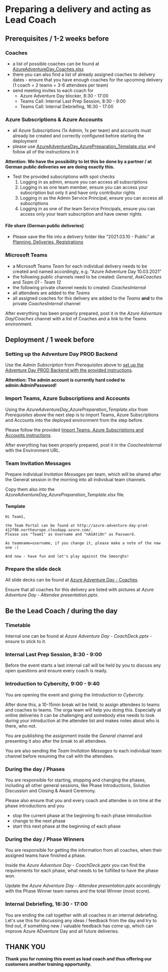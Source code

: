 # Preparing a delivery and acting as Lead Coach

## Prerequisites / 1-2 weeks before

### Coaches

* a list of possible coaches can be found at [AzureAdventureDay_Coaches.xlsx](https://microsofteur.sharepoint.com/:x:/t/AzureAdventureDay/EUggwWr3VcpLhL_9mVg4bFABJ6CyCHGN3SAdTc2WYMbidA?e=sccR3Z)
* there you can also find a list of already assigned coaches to delivery dates - ensure that you have enough coaches for the upcoming delivery (1 coach = 2 teams = 3-6 attendees per team)
* send meeting invites to each coach for
  * Azure Adventure Day blocker, 8:30 - 17:00
  * Teams Call: Internal Last Prep Session, 8:30 - 9:00
  * Teams Call: Internal Debriefing, 16:30 - 17:00

### Azure Subscriptions & Azure Accounts

* all Azure Subscriptions (1x Admin, 1x per team) and accounts must already be created and correctly configured before starting the deployment
* please use [AzureAdventureDay_AzurePreparation_Template.xlsx](/AdventureDayBackend/team-import/AzureAdventureDay_AzurePreparation_Template.xlsx) and follow all of the instructions in it

**Attention: We have the possibility to let this be done by a partner / at German public deliveries we are doing exactly this.**

* Test the provided subscriptions with spot checks
  1. Logging in as admin, ensure you can access all subscriptions
  2. Logging in as one team member, ensure you can access your subscription but only it and have only contributor rights
  3. Logging in as the Admin Service Principal, ensure you can access all subscriptions
  4. Logging in as one of the team Service Principals, ensure you can access only your team subscription and have owner rights

#### File share (German public deliveries)

* Please save the file into a delivery folder like "2021.03.10 - Public" at [Planning, Deliveries, Registrations](https://microsofteur.sharepoint.com/:f:/r/teams/AzureAdventureDay/Shared%20Documents/Planning,%20Deliveries,%20Registrations?csf=1&web=1&e=41azRT)


### Microsoft Teams

* a Microsoft Teams *Team* for each individual delivery needs to be created and named accordingly, e.g. "Azure Adventure Day 10.03.2021"
* the following public channels need to be created: *General*, *AskCoaches* and *Team 01* - *Team 12*
* the following private channel needs to created: *CoachesInternal*
* all attendees are added to the *Teams*
* all assigned coaches for this delivery are added to the *Teams* **and** to the private *CoachesInternal* channel

After everything has been properly prepared, post it in the *Azure Adventure Day/Coaches* channel with a list of Coaches and a link to the Teams environment.

## Deployment / 1 week before

### Setting up the Adventure Day PROD Backend

Use the *Admin Subscription* from *Prerequisites* above to [set up the Adventure Day PROD Backend with the provided instructions](/docs/prod-deployment.md).

**Attention: The admin account is currently hard coded to admin:AdminPassword!**

### Import Teams, Azure Subscriptions and Accounts

Using the *AzureAdventureDay_AzurePreparation_Template.xlsx* from *Prerequisites* above the next step is to import Teams, Azure Subscriptions and Accounts into the deployed environment from the step before.

Please follow the provided [Import Teams, Azure Subscriptions and Accounts instructions](/AdventureDayBackend/team-import/ReadMe.md).

After everything has been properly prepared, post it in the *CoachesInternal* with the Environment URL.

### Team Invitation Messages

Prepare individual *Invitation Messages* per team, which will be shared after the General session in the morning into all individual team channels.

Copy them also into the *AzureAdventureDay_AzurePreparation_Template.xlsx* file.

#### Template

```
Hi Team1,

the Team Portal can be found at http://azure-adventure-day-prod-412f86.northeurope.cloudapp.azure.com/.
Please use "Team1" as Username and "nASAtiOn" as Password.

As teamname=username, if you change it, please make a note of the new one :)

And now - have fun and let's play against the Smoorghs!
```

### Prepare the slide deck

All slide decks can be found at [Azure Adventure Day - Coaches](https://microsofteur.sharepoint.com/:f:/r/teams/AzureAdventureDay526-Coaches/Shared%20Documents/Coaches?csf=1&web=1&e=JML7QI).

Ensure that all coaches for this delivery are listed with pictures at *Azure Adventure Day - Attendee presentation.pptx*.

## Be the Lead Coach / during the day

### Timetable

Internal one can be found at *Azure Adventure Day - CoachDeck.pptx* - ensure to stick to it.

### Internal Last Prep Session, 8:30 - 9:00

Before the event starts a last internal call will be held by you to discuss any open questions and ensure every coach is ready.

### Introduction to Cybercity, 9:00 - 9:40

You are opening the event and giving the *Introduction to Cybercity*.

After done this, a 10-15min break wil be held, to assign attendees to teams and coaches to teams. The orga team will help you doing this. Especially at online deliveries it can be challenging and somebody else needs to look during your introduction at the attendee list and makes notes about who is there, who not.

You are publishing the assignment inside the *General* channel and presenting it also after the break to all attendees.

You are also sending the *Team Invitation Messages* to each individual team channel before resuming the call with the attendees.

### During the day / Phases

You are responsible for starting, stopping and changing the phases, including all other general sessions, like Phase Introductions, Solution Discussion and Closing & Award Ceremony.

Please also ensure that you and every coach and attendee is on time at the phase introductions and you

* stop the current phase at the beginning fo each phase introduction
* change to the next phase
* start this next phase at the  beginning of each phase

### During the day / Phase Winners

You are responsible for getting the information from all coaches, when their assigned teams have finished a phase.

Inside the *Azure Adventure Day - CoachDeck.pptx* you can find the requirements for each phase, what needs to be fulfilled to have the phase won.

Update the *Azure Adventure Day - Attendee presentation.pptx* accordingly with the Phase Winner team names and the total Winner (most score).

### Internal Debriefing, 16:30 - 17:00

You are ending the call together with all coaches in an internal debriefing. Let's use this for discussing any ideas / feedback from the day and try to find out, if something new / valuable feedback has come up, which can improve Azure ADventure Day and all future deliveries.

## THANK YOU

**Thank you for running this event as lead coach and thus offering our customers another training opportunity.**
